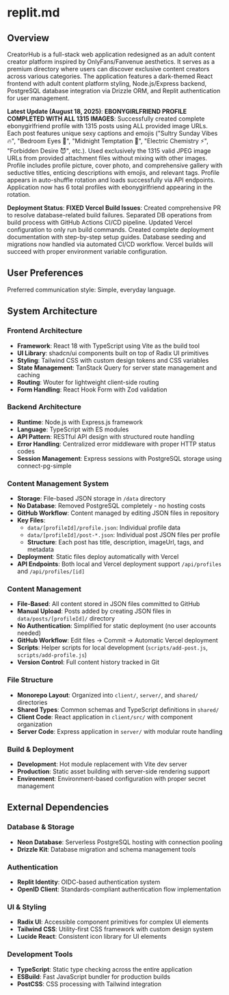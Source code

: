 # replit.md

## Overview

CreatorHub is a full-stack web application redesigned as an adult content creator platform inspired by OnlyFans/Fanvenue aesthetics. It serves as a premium directory where users can discover exclusive content creators across various categories. The application features a dark-themed React frontend with adult content platform styling, Node.js/Express backend, PostgreSQL database integration via Drizzle ORM, and Replit authentication for user management.

**Latest Update (August 18, 2025)**: **EBONYGIRLFRIEND PROFILE COMPLETED WITH ALL 1315 IMAGES**: Successfully created complete ebonygirlfriend profile with 1315 posts using ALL provided image URLs. Each post features unique sexy captions and emojis ("Sultry Sunday Vibes 🔥", "Bedroom Eyes 👀", "Midnight Temptation 🌙", "Electric Chemistry ⚡", "Forbidden Desire 😈", etc.). Used exclusively the 1315 valid JPEG image URLs from provided attachment files without mixing with other images. Profile includes profile picture, cover photo, and comprehensive gallery with seductive titles, enticing descriptions with emojis, and relevant tags. Profile appears in auto-shuffle rotation and loads successfully via API endpoints. Application now has 6 total profiles with ebonygirlfriend appearing in the rotation.

**Deployment Status**: **FIXED Vercel Build Issues**: Created comprehensive PR to resolve database-related build failures. Separated DB operations from build process with GitHub Actions CI/CD pipeline. Updated Vercel configuration to only run build commands. Created complete deployment documentation with step-by-step setup guides. Database seeding and migrations now handled via automated CI/CD workflow. Vercel builds will succeed with proper environment variable configuration.

## User Preferences

Preferred communication style: Simple, everyday language.

## System Architecture

### Frontend Architecture
- **Framework**: React 18 with TypeScript using Vite as the build tool
- **UI Library**: shadcn/ui components built on top of Radix UI primitives
- **Styling**: Tailwind CSS with custom design tokens and CSS variables
- **State Management**: TanStack Query for server state management and caching
- **Routing**: Wouter for lightweight client-side routing
- **Form Handling**: React Hook Form with Zod validation

### Backend Architecture
- **Runtime**: Node.js with Express.js framework
- **Language**: TypeScript with ES modules
- **API Pattern**: RESTful API design with structured route handling
- **Error Handling**: Centralized error middleware with proper HTTP status codes
- **Session Management**: Express sessions with PostgreSQL storage using connect-pg-simple

### Content Management System
- **Storage**: File-based JSON storage in `/data` directory
- **No Database**: Removed PostgreSQL completely - no hosting costs
- **GitHub Workflow**: Content managed by editing JSON files in repository
- **Key Files**:
  - `data/[profileId]/profile.json`: Individual profile data
  - `data/[profileId]/post-*.json`: Individual post JSON files per profile
  - **Structure**: Each post has title, description, imageUrl, tags, and metadata
- **Deployment**: Static files deploy automatically with Vercel
- **API Endpoints**: Both local and Vercel deployment support `/api/profiles` and `/api/profiles/[id]`

### Content Management
- **File-Based**: All content stored in JSON files committed to GitHub
- **Manual Upload**: Posts added by creating JSON files in `data/posts/[profileId]/` directory
- **No Authentication**: Simplified for static deployment (no user accounts needed)
- **GitHub Workflow**: Edit files → Commit → Automatic Vercel deployment
- **Scripts**: Helper scripts for local development (`scripts/add-post.js`, `scripts/add-profile.js`)
- **Version Control**: Full content history tracked in Git

### File Structure
- **Monorepo Layout**: Organized into `client/`, `server/`, and `shared/` directories
- **Shared Types**: Common schemas and TypeScript definitions in `shared/`
- **Client Code**: React application in `client/src/` with component organization
- **Server Code**: Express application in `server/` with modular route handling

### Build & Deployment
- **Development**: Hot module replacement with Vite dev server
- **Production**: Static asset building with server-side rendering support
- **Environment**: Environment-based configuration with proper secret management

## External Dependencies

### Database & Storage
- **Neon Database**: Serverless PostgreSQL hosting with connection pooling
- **Drizzle Kit**: Database migration and schema management tools

### Authentication
- **Replit Identity**: OIDC-based authentication system
- **OpenID Client**: Standards-compliant authentication flow implementation

### UI & Styling
- **Radix UI**: Accessible component primitives for complex UI elements
- **Tailwind CSS**: Utility-first CSS framework with custom design system
- **Lucide React**: Consistent icon library for UI elements

### Development Tools
- **TypeScript**: Static type checking across the entire application
- **ESBuild**: Fast JavaScript bundler for production builds
- **PostCSS**: CSS processing with Tailwind integration